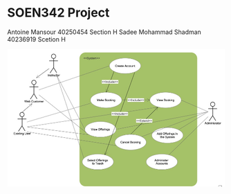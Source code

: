 # SOEN342 Project

Antoine Mansour  40250454 Section H
Sadee Mohammad Shadman 40236919 Scetion H

![Use Case UML](./USE%20CASE%20UML.jpg)





